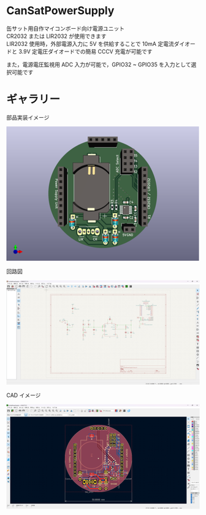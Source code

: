# CanSatPowerSupply

缶サット用自作マイコンボード向け電源ユニット  
CR2032 または LIR2032 が使用できます  
LIR2032 使用時，外部電源入力に 5V を供給することで 10mA 定電流ダイオードと 3.9V 定電圧ダイオードでの簡易 CCCV 充電が可能です

また，電源電圧監視用 ADC 入力が可能で，GPIO32 ~ GPIO35 を入力として選択可能です

# ギャラリー

部品実装イメージ

![image](./img/3D_Image.png)

回路図

![image](./img/Schematic.png)

CAD イメージ

![image](./img/CAD_Image.png)
